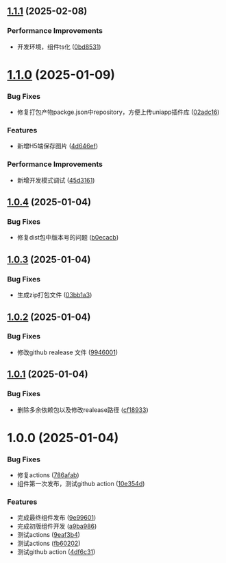 ## [1.1.1](https://github.com/xiezhenghua123/u-barcode/compare/v1.1.0...v1.1.1) (2025-02-08)


### Performance Improvements

* 开发环境，组件ts化 ([0bd8531](https://github.com/xiezhenghua123/u-barcode/commit/0bd8531340b2639170a77f7fce660625a655efab))

# [1.1.0](https://github.com/xiezhenghua123/u-barcode/compare/v1.0.4...v1.1.0) (2025-01-09)


### Bug Fixes

* 修复打包产物packge.json中repository，方便上传uniapp插件库 ([02adc16](https://github.com/xiezhenghua123/u-barcode/commit/02adc16db49c08a95890810dda0862a20546d740))


### Features

* 新增H5端保存图片 ([4d646ef](https://github.com/xiezhenghua123/u-barcode/commit/4d646ef2a09c21600ac36d81bc052598710577ac))


### Performance Improvements

* 新增开发模式调试 ([45d3161](https://github.com/xiezhenghua123/u-barcode/commit/45d3161e23d96d87448fbb4d6c20d25073635c17))

## [1.0.4](https://github.com/xiezhenghua123/u-barcode/compare/v1.0.3...v1.0.4) (2025-01-04)


### Bug Fixes

* 修复dist包中版本号的问题 ([b0ecacb](https://github.com/xiezhenghua123/u-barcode/commit/b0ecacb52ccfa8445f8300c57c3eef663649a092))

## [1.0.3](https://github.com/xiezhenghua123/u-barcode/compare/v1.0.2...v1.0.3) (2025-01-04)


### Bug Fixes

* 生成zip打包文件 ([03bb1a3](https://github.com/xiezhenghua123/u-barcode/commit/03bb1a38656ea7e34c213addec3f754ab4343c76))

## [1.0.2](https://github.com/xiezhenghua123/u-barcode/compare/v1.0.1...v1.0.2) (2025-01-04)


### Bug Fixes

* 修改github realease 文件 ([9946001](https://github.com/xiezhenghua123/u-barcode/commit/9946001a72d72909b7bb27cee25f4ed30f466020))

## [1.0.1](https://github.com/xiezhenghua123/u-barcode/compare/v1.0.0...v1.0.1) (2025-01-04)


### Bug Fixes

* 删除多余依赖包以及修改realease路径 ([cf18933](https://github.com/xiezhenghua123/u-barcode/commit/cf189330a1f03072f77e7dda6d839e54fc2bea1f))

# 1.0.0 (2025-01-04)


### Bug Fixes

* 修复actions ([786afab](https://github.com/xiezhenghua123/u-barcode/commit/786afab8995455031db0558e19aa97cff84850c1))
* 组件第一次发布，测试github action ([10e354d](https://github.com/xiezhenghua123/u-barcode/commit/10e354da038d247bef22b1b343f1b56dae89010c))


### Features

* 完成最终组件发布 ([9e99601](https://github.com/xiezhenghua123/u-barcode/commit/9e9960159f7ce9aa4a1fb6a3a4844ac926b1e5d8))
* 完成初版组件开发 ([a9ba986](https://github.com/xiezhenghua123/u-barcode/commit/a9ba986abefb55b16477ae4422a96aa21efd8053))
* 测试actions ([9eaf3b4](https://github.com/xiezhenghua123/u-barcode/commit/9eaf3b4c04470aedcdc3a7dcf8dd3d6d725c15e5))
* 测试actions ([fb60202](https://github.com/xiezhenghua123/u-barcode/commit/fb6020252c1f3907ff6a6a9bfa2e24b4f75a2fe3))
* 测试github action ([4df6c31](https://github.com/xiezhenghua123/u-barcode/commit/4df6c31e731707ce8a923d9b5dd82f6256102c82))
